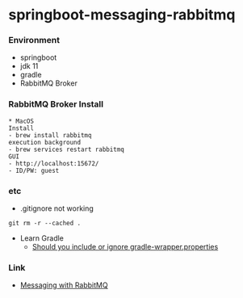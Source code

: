 # springboot-messaging-rabbitmq

### Environment
- springboot
- jdk 11
- gradle
- RabbitMQ Broker

### RabbitMQ Broker Install
```
* MacOS
Install
- brew install rabbitmq
execution background
- brew services restart rabbitmq
GUI
- http://localhost:15672/
- ID/PW: guest
```

###  etc
- .gitignore not working
```
git rm -r --cached . 
```
- Learn Gradle
  - [Should you include or ignore gradle-wrapper.properties](http://stackoverflow.com/questions/21762180/should-you-include-or-ignore-gradle-wrapper-properties)


### Link
* [Messaging with RabbitMQ](https://spring.io/guides/gs/messaging-rabbitmq/)
